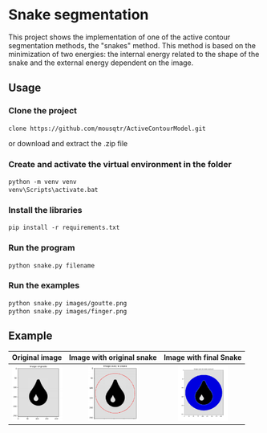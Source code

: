 # Snake segmentation

This project shows the implementation of one of the active contour segmentation methods, the "snakes" method. This method is based on the minimization of two energies: the internal energy related to the shape of the snake and the external energy dependent on the image. 

## Usage
### Clone the project
```
clone https://github.com/mousqtr/ActiveContourModel.git
```
or download and extract the .zip file

### Create and activate the virtual environment in the folder
```
python -m venv venv
venv\Scripts\activate.bat
```
### Install the libraries 
```
pip install -r requirements.txt
```
### Run the program
```
python snake.py filename
```
### Run the examples
```
python snake.py images/goutte.png
python snake.py images/finger.png
```

## Example

Original image |  Image with original snake | Image with final Snake
:----------------------:|:----------------------:|:----------------------:|
<img src="/resources/images/image1.png?raw=true" alt="original_image" style="width: 100px;"/>  |  <img src="/resources/images/image2.png?raw=true" alt="original_snake" style="width: 100px;"/> | <img src="/resources/images/final_snake.png?raw=true" alt="final_snake" style="width: 100px;"/>